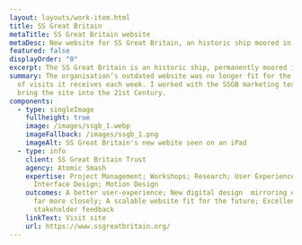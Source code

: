 ```yaml
---
layout: layouts/work-item.html
title: SS Great Britain
metaTitle: SS Great Britain website
metaDesc: New website for SS Great Britain, an historic ship moored in Bristol
featured: false
displayOrder: "0"
excerpt: The SS Great Britain is an historic ship, permanently moored in Bristol.
summary: The organisation’s outdated website was no longer fit for the thousands
  of visits it receives each week. I worked with the SSGB marketing team to
  bring the site into the 21st Century.
components:
  - type: singleImage
    fullheight: true
    image: /images/ssgb_1.webp
    imageFallback: /images/ssgb_1.png
    imageAlt: SS Great Britain's new webite seen on an iPad
  - type: info
    client: SS Great Britain Trust
    agency: Atomic Smash
    expertise: Project Management; Workshops; Research; User Experience Design; User
      Interface Design; Motion Design
    outcomes: A better user-experience; New digital design  mirroring existing brand
      far more closely; A scalable website fit for the future; Excellent
      stakeholder feedback
    linkText: Visit site
    url: https://www.ssgreatbritain.org/
---
```

